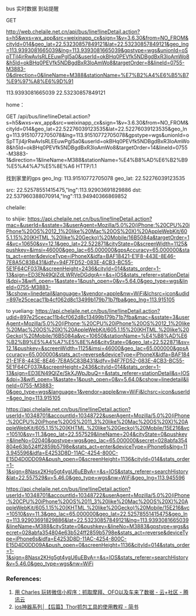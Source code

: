 bus 实时数据
到站提醒





GET 

http://web.chelaile.net.cn/api/bus/line!lineDetail.action?s=h5&wxs=wx_app&src=weixinapp_cx&sign=1&v=3.6.30&from=NO_FROM&cityId=014&geo_lat=22.53230857849121&lat=22.53230857849121&geo_lng=113.9393081665039&lng=113.9393081665039&gpstype=wgs&unionId=oSpTTjl4jrRwAvIsRLEEuwPgI5a0&userId=okBHq0PEVfk5NDBgdBxR3loAmWo8&h5Id=okBHq0PEVfk5NDBgdBxR3loAmWo8&targetOrder=8&lineId=0755-M3883-0&direction=0&lineName=M388&stationName=%E7%B2%A4%E6%B5%B7%E9%97%A8%E6%9D%91 

113.9393081665039
22.53230857849121

home：

GET /api/bus/line!lineDetail.action?s=h5&wxs=wx_app&src=weixinapp_cx&sign=1&v=3.6.30&from=NO_FROM&cityId=014&geo_lat=22.52276039123535&lat=22.52276039123535&geo_lng=113.91510772705078&lng=113.91510772705078&gpstype=wgs&unionId=oSpTTjl4jrRwAvIsRLEEuwPgI5a0&userId=okBHq0PEVfk5NDBgdBxR3loAmWo8&h5Id=okBHq0PEVfk5NDBgdBxR3loAmWo8&targetOrder=14&lineId=0755-M3883-1&direction=1&lineName=M388&stationName=%E4%B8%AD%E6%B2%B9%E5%A4%A7%E5%8E%A6 HTTP/1.1

找到家里的gps
geo_lng: 113.91510772705078
geo_lat: 22.52276039123535


src: 22.52578551415475,"lng":113.92903691829886
dst: 22.537960388070914,"lng":113.94940366869852


chelaile:

to shijie:
https://api.chelaile.net.cn/bus/line!lineDetail.action?mac=&userId=&sstate=3&userAgent=Mozilla/5.0%20(iPhone;%20CPU%20iPhone%20OS%2012_1%20like%20Mac%20OS%20X)%20AppleWebKit/605.1.15%20(KHTML,%20like%20Gecko)%20Mobile/16B5084a&targetOrder=14&vc=10650&sv=12.1&geo_lat=22.522871&cityState=0&screenWidth=1125&pushkey=&imsi=46000&geo_lac=65.000000&gpsAccuracy=65.000000&stats_act=enter&deviceType=iPhoneX&idfa=BAF18421-E1F8-443E-8E46-7E8A5C83B431&idfv=94F7FD52-083E-4CB3-BC55-5E1F64CF037A&screenHeight=2436&cityId=014&stats_order=1-13&sign=ED3EN49QlZdLWRVeDGdgrA==&s=IOS&stats_referer=stationDetail&dpi=3&wifi_open=1&astate=1&push_open=0&v=5.64.0&geo_type=wgs&lineId=0755-M3883-1&cshow=linedetail&language=1&vendor=apple&nw=WiFi&lchsrc=icon&udid=897e25cecac11b4cf062d8c13499b179b71b7fba&geo_lng=113.915105 

to yueliang:
https://api.chelaile.net.cn/bus/line!lineDetail.action?udid=897e25cecac11b4cf062d8c13499b179b71b7fba&mac=&sstate=3&userAgent=Mozilla/5.0%20(iPhone;%20CPU%20iPhone%20OS%2012_1%20like%20Mac%20OS%20X)%20AppleWebKit/605.1.15%20(KHTML,%20like%20Gecko)%20Mobile/16B5084a&vc=10650&stationName=%E4%B8%AD%E6%B2%B9%E5%A4%A7%E5%8E%A6&cityState=0&geo_lat=22.522871&sv=12.1&pushkey=&screenWidth=1125&imsi=46000&geo_lac=65.000000&gpsAccuracy=65.000000&stats_act=reverse&deviceType=iPhoneX&idfa=BAF18421-E1F8-443E-8E46-7E8A5C83B431&idfv=94F7FD52-083E-4CB3-BC55-5E1F64CF037A&screenHeight=2436&cityId=014&stats_order=1-13&sign=ED3EN49QlZe/SkXJWpJbuQ==&stats_referer=stationDetail&s=IOS&dpi=3&wifi_open=1&astate=1&push_open=0&v=5.64.0&cshow=linedetail&lineId=0755-M3883-0&geo_type=wgs&language=1&vendor=apple&nw=WiFi&lchsrc=icon&userId=&geo_lng=113.915105 

https://api.chelaile.net.cn/bus/line!lineDetail.action?userId=10348701&accountId=10348722&userAgent=Mozilla/5.0%20(iPhone;%20CPU%20iPhone%20OS%2011_3%20like%20Mac%20OS%20X)%20AppleWebKit/605.1.15%20(KHTML,%20like%20Gecko)%20Mobile/15E216&vc=10510&sv=11.3&geo_lat=22.557529&lineName=204&cityState=0&pushkey=&lineNo=02040&gpstype=wgs&geo_lac=65.000000&secret=028abfa354804e63b524ff2859b5798e&stats_act=enter&deviceType=iPhone6s&lng=113.945596&idfa=E4253D8D-11AC-4254-800C-E15D4D0DD09A&push_open=0&screenHeight=1136&cityId=014&stats_order=1-1&sign=8Nasx2KHg5gt4ygU6uEBvA==&s=IOS&stats_referer=searchHistory&lat=22.557529&v=5.46.0&geo_type=wgs&nw=WiFi&geo_lng=113.945596




https://api.chelaile.net.cn/bus/line!lineDetail.action?userId=10348701&accountId=10348722&userAgent=Mozilla/5.0%20(iPhone;%20CPU%20iPhone%20OS%2011_3%20like%20Mac%20OS%20X)%20AppleWebKit/605.1.15%20(KHTML,%20like%20Gecko)%20Mobile/15E216&vc=10510&sv=11.3&geo_lac=65.000000&geo_lat=22.52578551415475&geo_lng=113.92903691829886&lat=22.53230857849121&lng=113.9393081665039&lineName=M388&cityState=0&pushkey=&lineNo=M3883&gpstype=wgs&secret=028abfa354804e63b524ff2859b5798e&stats_act=reverse&deviceType=iPhone6s&idfa=E4253D8D-11AC-4254-800C-E15D4D0DD09A&push_open=0&screenHeight=1136&cityId=014&stats_order=1-1&sign=8Nasx2KHg5gt4ygU6uEBvA==&s=IOS&stats_referer=searchHistory&v=5.46.0&geo_type=wgs&nw=WiFi







### References:
1. [用 Charles 玩转微信小程序：抓取摩拜、OFO以及车来了数据 - 云+社区 - 腾讯云](https://cloud.tencent.com/developer/article/1007520)
2. [ios神器系列│【后篇】Thor抓包工具的使用教程 - 简书](https://www.jianshu.com/p/bb8231f48a07)